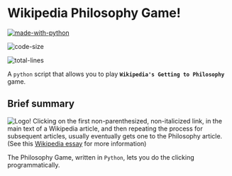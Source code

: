 # Wikipedia Philosophy Game!
[![made-with-python](https://img.shields.io/badge/Made%20with-Python-1f425f.svg?style=plastic&logo=python)](https://www.python.org/)

![code-size](https://img.shields.io/github/languages/code-size/black-fractal/wikipedia-philosophy-game?style=plastic)

![total-lines](https://img.shields.io/tokei/lines/github/black-fractal/wikipedia-philosophy-game?style=plastic&color=green)

A `python` script that allows you to play **`Wikipedia's Getting to Philosophy`** game.

## Brief summary
![Logo!](https://repository-images.githubusercontent.com/327747829/309bb600-51df-11eb-93e9-e75ee646b92a)
Clicking on the first non-parenthesized, non-italicized link, in the main text of a Wikipedia article, and then repeating the process for subsequent articles, usually eventually gets one to the Philosophy article. (See this [Wikipedia essay](https://en.wikipedia.org/wiki/Wikipedia:Getting_to_Philosophy) for more information)

The Philosophy Game, written in `Python`, lets you do the clicking programmatically.

